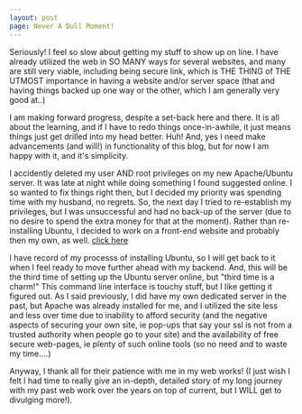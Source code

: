 ```yaml
---
layout: post
page: Never A Dull Moment!
---
```


Seriously! I feel so slow about getting my stuff to show up on line. I have already utilized the web in SO MANY ways for several websites, and many are still very viable, including being secure link, which is THE THING of THE UTMOST importance in having a website and/or server space (that and having things backed up one way or the other, which I am generally very good at..)

I am making forward progress, despite a set-back here and there. It is all about the learning, and if I have to redo things once-in-awhile, it just means things just get drilled into my head better. Huh! And, yes I need make advancements (and will!) in functionality of this blog, but for now I am happy with it, and it's simplicity.

I accidently deleted my user AND root privileges on my new Apache/Ubuntu server. It was late at night
while doing something I found suggested online. I so wanted to fix things right then, but I decided my priority was spending time with 
my husband, no regrets. So, the next day I tried to re-establish my privileges, but I was unsuccessful and had no back-up of the server
(due to no desire to spend the extra money for that at the moment). Rather than re-installing Ubuntu, I decided to work on a front-end 
website and probably then my own, as well. [click here](https://heartandhandstraining.github.io/new-site-in-the-works/)

I have record of my processs of installing Ubuntu, so I will get back to it when I feel ready to move further ahead with my backend. 
And, this will be the third time of setting up the Ubuntu server online, but "third time is a charm!" This command line interface is touchy stuff, but I like getting it figured out. As I said previously, I did have my own dedicated server in the past, but Apache was already installed for me, and I utilized the site less and less over time due to inability to afford security (and the negative aspects of securing your own site, ie pop-ups that say your ssl is not from a trusted authority when people go to your site) and the availability of free secure web-pages, ie plenty of such online tools (so no need and to waste my time....)

Anyway, I thank all for their patience with me in my web works! (I just wish I felt I had time to really give an in-depth, detailed story of my long journey with my past web work over the years on top of current, but I WILL get to divulging more!).

